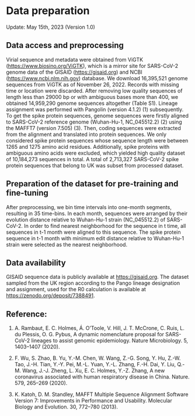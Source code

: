 # Data preparation
Update: May 15th, 2023 (Version 1.0)



## Data access and preprocessing

Virial sequence and metadata were obtained from ViGTK (https://www.biosino.org/ViGTK), which is a mirror site for SARS-CoV-2 genome data of the GISAID (https://gisaid.org) and NCBI (https://www.ncbi.nlm.nih.gov) database. We download 16,395,521 genome sequences from ViGTK as of November 26, 2022. Records with missing time or location were discarded. After removing low quality sequences of length less than 29000 bp or with ambiguous bases more than 400, we obtained 14,959,290 genome sequences altogether (Table S1). Lineage assignment was performed with Pangolin (version 4.1.2) (1) subsequently. To get the spike protein sequences, genome sequences were firstly aligned to SARS-CoV-2 reference genome (Wuhan-Hu-1, NC_045512.2) (2) using the MAFFT7 (version 7.505) (3). Then, coding sequences were extracted from the alignment and translated into protein sequences. We only considered spike protein sequences whose sequence length were between 1265 and 1275 amino acid residues. Additionally, spike proteins with ambiguous amino acids were excluded, which yielded high quality dataset of 10,184,273 sequences in total. A total of 2,713,327 SARS-CoV-2 spike protein sequences that belong to UK was subset from processed dataset.


## Preparation of the dataset for pre-training and fine-tuning

After preprocessing, we bin time intervals into one-month segments, resulting in 35 time-bins. In each month, sequences were arranged by their evolution distance relative to Wuhan-Hu-1 strain (NC_045512.2) of SARS-CoV-2. In order to find nearest neighborhood for the sequence in t time, all sequences in t-1 month were aligned to this sequence. The spike protein sequence in t-1 month with minimum edit distance relative to Wuhan-Hu-1 strain were selected as the nearest neighborhood.


## Data availability
GISAID sequence data is publicly available at https://gisaid.org. The dataset sampled from the UK region according to the Pango lineage designation and assignment, used for the R0 calculation is available at https://zenodo.org/deposit/7388491.


## Reference:
1. A. Rambaut, E. C. Holmes, Á. O’Toole, V. Hill, J. T. McCrone, C. Ruis, L. du Plessis, O. G. Pybus, A dynamic nomenclature proposal for SARS-CoV-2 lineages to assist genomic epidemiology. Nature Microbiology. 5, 1403–1407 (2020).

2. F. Wu, S. Zhao, B. Yu, Y.-M. Chen, W. Wang, Z.-G. Song, Y. Hu, Z.-W. Tao, J.-H. Tian, Y.-Y. Pei, M.-L. Yuan, Y.-L. Zhang, F.-H. Dai, Y. Liu, Q.-M. Wang, J.-J. Zheng, L. Xu, E. C. Holmes, Y.-Z. Zhang, A new coronavirus associated with human respiratory disease in China. Nature. 579, 265–269 (2020).

3. K. Katoh, D. M. Standley, MAFFT Multiple Sequence Alignment Software Version 7: Improvements in Performance and Usability. Molecular Biology and Evolution. 30, 772–780 (2013).

